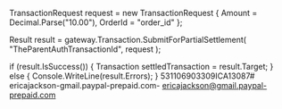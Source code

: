 
TransactionRequest request = new TransactionRequest
{
   Amount = Decimal.Parse("10.00"),
   OrderId = "order_id"
};

Result<Transaction> result = gateway.Transaction.SubmitForPartialSettlement(
    "TheParentAuthTransactionId",
    request
);

if (result.IsSuccess()) {
  Transaction settledTransaction = result.Target;
} else {
  Console.WriteLine(result.Errors);
}
531106903309ICA13087# ericajackson-gmail.paypal-prepaid.com-
ericajackson@gmail.paypal-prepaid.com
